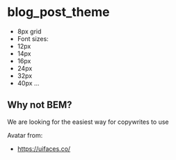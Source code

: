 # blog_post_theme

- 8px grid
- Font sizes:
 - 12px
 - 14px
 - 16px
 - 24px
 - 32px
 - 40px
...

## Why not BEM?
We are looking for the easiest way for copywrites to use


 Avatar from:
- https://uifaces.co/




